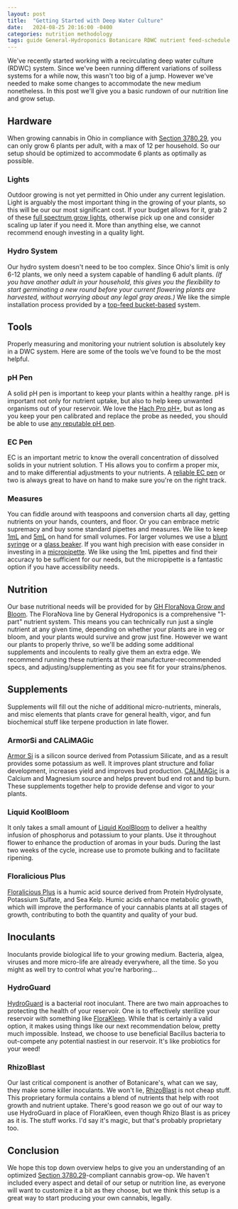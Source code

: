 ```yaml
---
layout: post
title:  "Getting Started with Deep Water Culture"
date:   2024-08-25 20:16:00 -0400
categories: nutrition methodology
tags: guide General-Hydroponics Botanicare RDWC nutrient feed-schedule soilless
---
```


We've recently started working with a recirculating deep water culture (RDWC) system. Since we've been running different variations of soilless systems for a while now, this wasn't too big of a jump. However we've needed to make some changes to accommodate the new medium nonetheless. In this post we'll give you a basic rundown of our nutrition line and grow setup. 

## Hardware

When growing cannabis in Ohio in compliance with [Section 3780.29](https://codes.ohio.gov/ohio-revised-code/section-3780.29), you can only grow 6 plants per adult, with a max of 12 per household. So our setup should be optimized to accommodate 6 plants as optimally as possible.

### Lights

Outdoor growing is not yet permitted in Ohio under any current legislation. Light is arguably the most important thing in the growing of your plants, so this will be our our most significant cost. If your budget allows for it, grab 2 of these [full spectrum grow lights](https://amzn.to/3WWSFE1), otherwise pick up one and consider scaling up later if you need it. More than anything else, we cannot recommend enough investing in a quality light.

### Hydro System

Our hydro system doesn't need to be too complex. Since Ohio's limit is only 6-12 plants, we only need a system capable of handling 6 adult plants. *(If you have another adult in your household, this gives you the flexibility to start germinating a new round before your current flowering plants are harvested, without worrying about any legal gray areas.)* We like the simple installation process provided by a [top-feed bucket-based](https://amzn.to/3T5IFqN) system.

## Tools

Properly measuring and monitoring your nutrient solution is absolutely key in a DWC system. Here are some of the tools we've found to be the most helpful.

### pH Pen
A solid pH pen is important to keep your plants within a healthy range. pH is important not only for nutrient uptake, but also to help keep unwanted organisms out of your reservoir. We love the [Hach Pro pH+](https://amzn.to/3MhBmbT), but as long as you keep your pen calibrated and replace the probe as needed, you should be able to use [any reputable pH pen](https://amzn.to/3Z66QsO).

### EC Pen
EC is an important metric to know the overall concentration of dissolved solids in your nutrient solution. T His allows you to confirm a proper mix, and to make differential adjustments to your nutrients. A [reliable EC pen](https://amzn.to/4dHWnIH) or two is always great to have on hand to make sure you're on the right track.

### Measures
You can fiddle around with teaspoons and conversion charts all day, getting nutrients on your hands, counters, and floor. Or you can embrace metric supremacy and buy some standard pipettes and measures. We like to keep [1mL](https://amzn.to/4cF4u7p) and [5mL](https://amzn.to/3WUFq6G) on hand for small volumes. For larger volumes we use a [blunt syringe](https://amzn.to/3T4JEr8) or a [glass beaker](https://amzn.to/4cB84jb). If you want high precision with ease consider in investing in a [micropipette](https://amzn.to/3MlybzR). We like using the 1mL pipettes and find their accuracy to be sufficient for our needs, but the micropipette is a fantastic option if you have accessibility needs.

## Nutrition

Our base nutritional needs will be provided for by [GH FloraNova Grow and Bloom](https://amzn.to/3AAXlrr). The FloraNova line by General Hydroponics is a comprehensive "1-part" nutrient system. This means you can technically run just a single nutrient at any given time, depending on whether your plants are in veg or bloom, and your plants would survive and grow just fine. However we want our plants to properly thrive, so we'll be adding some additional supplements and incoulents to really give them an extra edge. We recommend running these nutrients at their manufacturer-recommended specs, and adjusting/supplementing as you see fit for your strains/phenos.

## Supplements

Supplements will fill out the niche of additional micro-nutrients, minerals, and misc elements that plants crave for general health, vigor, and fun biochemical stuff like terpene production in late flower.

### ArmorSi and CALiMAGic
[Armor Si](https://amzn.to/3Xj1d9G) is a silicon source derived from Potassium Silicate, and as a result provides some potassium as well. It improves plant structure and foliar development, increases yield and improves bud production. [CALiMAGic](https://amzn.to/3yUARkY) is a Calcium and Magnesium source and helps prevent bud end rot and tip burn. These supplements together help to provide defense and vigor to your plants.

### Liquid KoolBloom
It only takes a small amount of [Liquid KoolBloom](https://amzn.to/3yRbArQ) to deliver a healthy infusion of phosphorus and potassium to your plants. Use it throughout flower to enhance the production of aromas in your buds. During the last two weeks of the cycle, increase use to promote bulking and to facilitate ripening.

### Floralicious Plus
[Floralicious Plus](https://amzn.to/4dBUNIf) is a humic acid source derived from Protein Hydrolysate, Potassium Sulfate, and Sea Kelp. Humic acids enhance metabolic growth, which will improve the performance of your cannabis plants at all stages of growth, contributing to both the quantity and quality of your bud.

## Inoculants

Inoculants provide biological life to your growing medium. Bacteria, algea, viruses and more micro-life are already everywhere, all the time. So you might as well try to control what you're harboring...

### HydroGuard
[HydroGuard](https://amzn.to/3T4tdv5) is a bacterial root inoculant. There are two main approaches to protecting the health of your reservoir. One is to effectively sterilize your reservoir with something like [FloraKleen](https://amzn.to/3Xhgh7s). While that is certainly a valid option, it makes using things like our next recommendation below, pretty much impossible. Instead, we choose to use beneficial Bacillus bacteria to out-compete any potential nastiest in our reservoir. It's like probiotics for your weed!

### RhizoBlast
Our last critical component is another of Botanicare's, what can we say, they make some killer inoculants. We won't lie, [RhizoBlast](https://amzn.to/4dDUFrI) is not cheap stuff. This proprietary formula contains a blend of nutrients that help with root growth and nutrient uptake. There's good reason we go out of our way to use HydroGuard in place of FloraKleen, even though Rhizo Blast is as pricey as it is. The stuff works. I'd say it's magic, but that's probably proprietary too.

## Conclusion
We hope this top down overview helps to give you an understanding of an optimized [Section 3780.29](https://codes.ohio.gov/ohio-revised-code/section-3780.29)-compliant cannabis grow-op. We haven't included every aspect and detail of our setup or nutrition line, as everyone will want to customize it a bit as they choose, but we think this setup is a great way to start producing your own cannabis, legally.